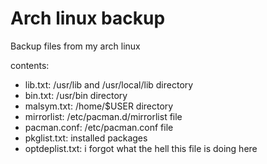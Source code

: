 # Arch linux backup

Backup files from my arch linux

contents:
- lib.txt:         /usr/lib and /usr/local/lib directory
- bin.txt:         /usr/bin directory
- malsym.txt:      /home/$USER directory
- mirrorlist:      /etc/pacman.d/mirrorlist file
- pacman.conf:     /etc/pacman.conf file
- pkglist.txt:     installed packages
- optdeplist.txt: i forgot what the hell this file is doing here

